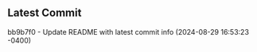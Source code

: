 
## Latest Commit
bb9b7f0 - Update README with latest commit info (2024-08-29 16:53:23 -0400) <Yunxi-Zhou>
